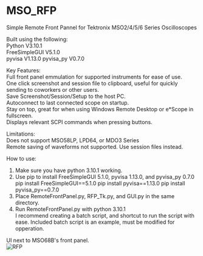 # MSO_RFP
Simple Remote Front Pannel for Tektronix MSO2/4/5/6 Series Oscilloscopes

Built using the following:  
Python         V3.10.1  
FreeSimpleGUI  V5.1.0  
pyvisa         V1.13.0
pyvisa_py      V0.7.0


Key Features:  
Full front panel emmulation for supported instruments for ease of use.   
One click screenshot and session file to clipboard, useful for quickly sending to coworkers or other users.    
Save Screenshot/Session/Setup to the host PC.    
Autoconnect to last connected scope on startup.  
Stay on top, great for when using Windows Remote Desktop or e*Scope in fullscreen.  
Displays relevant SCPI commands when pressing buttons.  

Limitations:  
Does not support MSO58LP, LPD64, or MDO3 Series  
Remote saving of waveforms not supported.  Use session files instead.  

How to use:  
1. Make sure you have python 3.10.1 working.
2. Use pip to install FreeSimpleGUI 5.1.0, pyvisa 1.13.0, and pyvisa_py 0.7.0
   pip install FreeSimpleGUI==5.1.0
   pip install pyvisa==1.13.0
   pip install pyvisa_py==0.7.0
4. Place RemoteFrontPanel.py, RFP_Tk.py, and GUI.py in the same directory.
5. Run RemoteFrontPanel.py with python 3.10.1  
    I recommend creating a batch script, and shortcut to run the script with ease.
    Included batch script is an example, must be modified for opperation.  

UI next to MSO68B's front panel.  
![RFP](https://github.com/Spectral-Duck/MSO_RFP/assets/169471087/6a350cfd-454c-45fb-8112-7f5b270af8c0)
